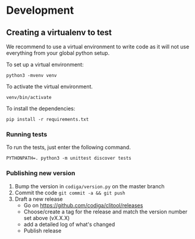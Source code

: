 # Development

## Creating a virtualenv to test

We recommend to use a virtual environment to write code
as it will not use everything from your global python
setup.

To set up a virtual environment:

```shell
python3 -mvenv venv
```

To activate the virtual environment.

```shell
venv/bin/activate
```

To install the dependencies:

```shell
pip install -r requirements.txt
```

### Running tests

To run the tests, just enter the following command.

```shell
PYTHONPATH=. python3 -m unittest discover tests
```

### Publishing new version

1. Bump the version in `codiga/version.py` on the master branch
2. Commit the code `git commit -a && git push`
3. Draft a new release
   - Go on https://github.com/codiga/clitool/releases
   - Choose/create a tag for the release and match the version number set above (vX.X.X)
   - add a detailed log of what's changed
   - Publish release
